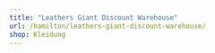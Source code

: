 ```yaml
---
title: "Leathers Giant Discount Warehouse"
url: /hamilton/leathers-giant-discount-warehouse/
shop: Kleidung
---
```

